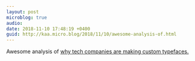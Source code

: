 ```yaml
---
layout: post
microblog: true
audio: 
date: 2018-11-10 17:48:19 +0400
guid: http://kaa.micro.blog/2018/11/10/awesome-analysis-of.html
---
```

Awesome analysis of [why tech companies are making custom typefaces.](https://www.arun.is/blog/custom-typefaces/)

